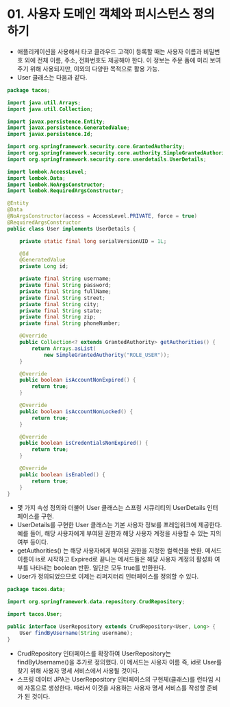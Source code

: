 # 01. 사용자 도메인 객체와 퍼시스턴스 정의하기
- 애플리케이션을 사용해서 타코 클라우드 고객이 등록할 때는 사용자 이름과 비밀번호 외에 전체 이름, 주소, 전화번호도 제공해야 한다. 이 정보는 주문 폼에 미리 보여주기 위해 사용되지만, 이외의 다양한 목적으로
활용 가능.
- User 클래스는 다음과 같다.
```java
package tacos;

import java.util.Arrays;
import java.util.Collection;

import javax.persistence.Entity;
import javax.persistence.GeneratedValue;
import javax.persistence.Id;

import org.springframework.security.core.GrantedAuthority;
import org.springframework.security.core.authority.SimpleGrantedAuthority;
import org.springframework.security.core.userdetails.UserDetails;

import lombok.AccessLevel;
import lombok.Data;
import lombok.NoArgsConstructor;
import lombok.RequiredArgsConstructor;

@Entity
@Data
@NoArgsConstructor(access = AccessLevel.PRIVATE, force = true)
@RequiredArgsConstructor
public class User implements UserDetails {

	private static final long serialVersionUID = 1L;

	@Id
	@GeneratedValue
	private Long id;

	private final String username;
	private final String password;
	private final String fullName;
	private final String street;
	private final String city;
	private final String state;
	private final String zip;
	private final String phoneNumber;

	@Override
	public Collection<? extends GrantedAuthority> getAuthorities() {
		return Arrays.asList(
			new SimpleGrantedAuthority("ROLE_USER"));
	}

	@Override
	public boolean isAccountNonExpired() {
		return true;
	}

	@Override
	public boolean isAccountNonLocked() {
		return true;
	}

	@Override
	public boolean isCredentialsNonExpired() {
		return true;
	}

	@Override
	public boolean isEnabled() {
		return true;
	}
}
```
- 몇 가지 속성 정의와 더불어 User 클래스는 스프링 시큐리티의 UserDetails 인터페이스를 구현.
- UserDetails를 구현한 User 클래스는 기본 사용자 정보를 프레임워크에 제공한다. 예를 들어, 해당 사용자에게 부여된 권한과 해당 사용자 계정을 사용할 수 있는 지의 여부 등이다.
- getAuthorities() 는 해당 사용자에게 부여된 권한을 지정한 컬렉션을 반환. 메서드 이름이 is로 시작하고 Expired로 끝나는 메서드들은 해당 사용자 계정의 활성화 여부를 나타내는 boolean 반환.
일단은 모두 true를 반환한다.
- User가 정의되었으므로 이제는 리퍼지터리 인터페이스를 정의할 수 있다.
```java
package tacos.data;

import org.springframework.data.repository.CrudRepository;

import tacos.User;

public interface UserRepository extends CrudRepository<User, Long> {
	User findByUsername(String username);
}
```
- CrudRepository 인터페이스를 확장하여 UserRepository는 findByUsername()을 추가로 정의했다. 이 메서드는 사용자 이름 즉, id로 User를 찾기 위해 사용자 명세 서비스에서 사용될 것이다.
- 스프링 데이터 JPA는 UserRepository 인터페이스의 구현체(클래스)를 런타임 시에 자동으로 생성한다. 따라서 이것을 사용하는 사용자 명세 서비스를 작성할 준비가 된 것이다.

